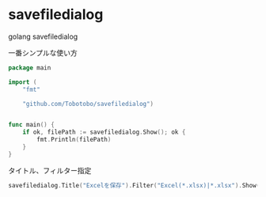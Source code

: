 # savefiledialog
golang savefiledialog

一番シンプルな使い方
``` go
package main

import (
	"fmt"

	"github.com/Tobotobo/savefiledialog")


func main() {
	if ok, filePath := savefiledialog.Show(); ok {
		fmt.Println(filePath)
	}
}
```
タイトル、フィルター指定
``` go
savefiledialog.Title("Excelを保存").Filter("Excel(*.xlsx)|*.xlsx").Show()
```
